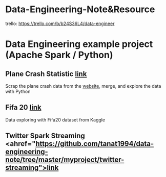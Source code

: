 # Data-Engineering-Note&Resource 
trello: https://trello.com/b/b24S36L4/data-engineer

# Data Engineering example project (Apache Spark / Python)
## Plane Crash Statistic <a href="https://github.com/tanat1994/data-engineering-note/tree/master/myproject/scraping-planecrash">link</a>
Scrap the plane crash data from the <a href="http://www.planecrashinfo.com/">website</a>, merge, and explore the data with Python

## Fifa 20 <a href="https://github.com/tanat1994/data-engineering-note/tree/master/myproject/fifa20">link</a>
Data exploring with Fifa20 dataset from Kaggle

## Twitter Spark Streaming <ahref="https://github.com/tanat1994/data-engineering-note/tree/master/myproject/twitter-streaming">link</a>
